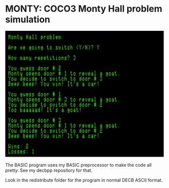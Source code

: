 MONTY: COCO3 Monty Hall problem simulation
==========

![](images/screenshot.jpg)

The BASIC program uses my BASIC preprocessor to make the code all pretty.  See my decbpp repository for that.

Look in the redistribute folder for the program in normal DECB ASCII format.


